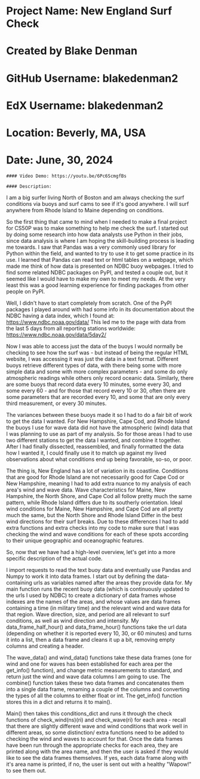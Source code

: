 # Project Name: New England Surf Check
# Created by Blake Denman
# GitHub Username: blakedenman2
# EdX Username: blakedenman2
# Location: Beverly, MA, USA
# Date: June, 30, 2024

    #### Video Demo: https://youtu.be/6Pc6ScmgfBs

    #### Description:

I am a big surfer living North of Boston and am always checking the surf conditions via buoys
and surf cams to see if it's good anywhere. I will surf anywhere from Rhode Island to Maine
depending on conditions.

So the first thing that came to mind when I needed to make a final project for CS50P was to
make something to help me check the surf. I started out by doing some research into how data
analysts use Python in their jobs, since data analysis is where I am hoping the skill-building
process is leading me towards. I saw that Pandas was a very commonly used library for Python
within the field, and wanted to try to use it to get some practice in its use. I learned that
Pandas can read text or html tables on a webpage, which made me think of how data is presented
on NDBC buoy webpages. I tried to find some related NDBC packages on PyPI, and tested a couple
out, but it seemed like I would have to make my own to meet my needs. At the very least this
was a good learning experience for finding packages from other people on PyPI.

Well, I didn't have to start completely from scratch. One of the PyPI packages I played around
with had some info in its documentation about the NDBC having a data index, which I found at:
https://www.ndbc.noaa.gov/data/
This led me to the page with data from the last 5 days from all reporting stations worldwide:
https://www.ndbc.noaa.gov/data/5day2/

Now I was able to access just the data of the buoys I would normally be checking to see
how the surf was - but instead of being the regular HTML website, I was accessing it was just
the data in a text format. Different buoys retrieve different types of data, with there being
some with more simple data and some with more complex parameters - and some do only atmospheric
readings while others only record oceanic data. Similarly, there are some buoys that record
data every 10 minutes, some every 30, and some every 60 - and for those that record every 10
or 30, often there are some parameters that are recorded every 10, and some that are only every
third measurement, or every 30 minutes.

The variances between these buoys made it so I had to do a fair bit of work to get the data I
wanted. For New Hampshire, Cape Cod, and Rhode Island the buoys I use for wave data did not have
the atmospheric (wind) data that I was planning to use as part of my analysis. So for those
areas I had to use two different stations to get the data I wanted, and combine it together.
After I had finally dissected, reassembled, and finally formatted the data how I wanted it, I
could finally use it to match up against my lived observations about what conditions end up being
favorable, so-so, or poor.

The thing is, New England has a lot of variation in its coastline. Conditions that are good
for Rhode Island are not necessarily good for Cape Cod or New Hampshire, meaning I had to
add extra nuance to my analysis of each area's wind and wave data. Wave characteristics
for Maine, New Hampshire, the North Shore, and Cape Cod all follow pretty much the same
pattern, while Rhode Island differs due to its southerly orientation. Ideal wind
conditions for Maine, New Hampshire, and Cape Cod are all pretty much the same, but the North
Shore and Rhode Island Differ in the best wind directions for their surf breaks. Due to these
differences I had to add extra functions and extra checks into my code to make sure that I was
checking the wind and wave conditions for each of these spots according to their unique
geographic and oceanographic features.

So, now that we have had a high-level overview, let's get into a more specific description
of the actual code.

I import requests to read the text buoy data and eventually use Pandas and Numpy to
work it into data frames. I start out by defining the data-containing urls as variables
named after the areas they provide data for. My main function runs the recent buoy data
(which is continuously updated to the urls I used by NDBC) to create a dictionary of data
frames whose indexes are the names of the areas, and whose values are data frames containing
a time (in military time) and the relevant wind and wave data for that region. Wave direction,
size, and period are all relevant to surf conditions, as well as wind direction and intensity.
My data_frame_half_hour() and data_frame_hour() functions take the url data (depending on
whether it is reported every 10, 30, or 60 minutes) and turns it into a list, then a data
frame and cleans it up a bit, removing empty columns and creating a header.

The wave_data() and wind_data() functions take these data frames (one for wind and one for
waves has been established for each area per the get_info() function), and change metric
measurements to standard, and return just the wind and wave data columns I am going to use.
The combine() function takes these two data frames and concatenates them into a single data
frame, renaming a couple of the columns and converting the types of all the columns to either
float or int.  The get_info() function stores this in a dict and returns it to main().

Main() then takes this conditions_dict and  runs it through the check functions of
check_wind(ns)(ri) and check_wave(ri) for each area - recall that there are slightly
different wave and wind conditions that work well in different areas, so some distinction/
extra functions need to be added to checking the wind and waves to account for that.
Once the data frames have been run through the appropriate checks for each area, they are
printed along with the area name, and then the user is asked if they would like to see
the data frames themselves. If yes, each data frame along with it's area name is printed,
if no, the user is sent out with a healthy "Wapow!" to see them out.
